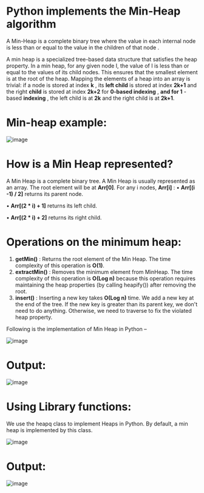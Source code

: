 # Python implements the Min-Heap algorithm

A Min-Heap is a complete binary tree where the value in each internal node is less than or equal to the value in the children of that node .

A min heap is a specialized tree-based data structure that satisfies the heap property. In a min heap, for any given node I, the value of I is less than or equal to the values of its child nodes. This ensures that the smallest element is at the root of the heap.
Mapping the elements of a heap into an array is trivial: if a node is stored at index **k** , its **left child** is stored at index   **2k+1**  and the right **child** is stored at index **2k+2**  for **0-based indexing** , **and for 1** - based  **indexing** , the left child is at  **2k** and the right child is at  **2k+1**.

# Min-heap example: 
![image](https://github.com/user-attachments/assets/627f253b-477c-4184-9353-ec5ca1da4810)

# How is a Min Heap represented?

A Min Heap is a complete binary tree. A Min Heap is usually represented as an array. The root element will be at  **Arr[0]**. For any i nodes,  **Arr[i]** :
•	**Arr[(i -1) / 2]**  returns its parent node.

•	**Arr[(2 * i) + 1]**  returns its left child.

•	**Arr[(2 * i) + 2]**  returns its right child.

# Operations on the minimum heap:
1.	**getMin()** : Returns the root element of the Min Heap. The time complexity of this operation is **O(1)**.
2.	**extractMin()** : Removes the minimum element from MinHeap. The time complexity of this operation is  **O(Log n)** because this operation requires maintaining the heap properties (by calling heapify()) after removing the root.
3.	**insert()** : Inserting a new key takes  **O(Log n)**  time. We add a new key at the end of the tree. If the new key is greater than its parent key, we don't need to do anything. Otherwise, we need to traverse to fix the violated heap property.

   Following is the implementation of Min Heap in Python –
   
![image](https://github.com/user-attachments/assets/c5ab0133-4ce5-488d-b280-1e30b13dbcb2)

# Output:

![image](https://github.com/user-attachments/assets/c4a3a281-0141-43b5-919f-80972de0e76c)

# Using Library functions:
We use  the heapq  class to implement Heaps in Python. By default, a min heap is implemented by this class.

![image](https://github.com/user-attachments/assets/cbc6dde3-9883-4b72-97f1-4c615d8bf49c)

# Output: 

![image](https://github.com/user-attachments/assets/a3ad196a-a125-4263-ba35-ae16e1a660fb)
